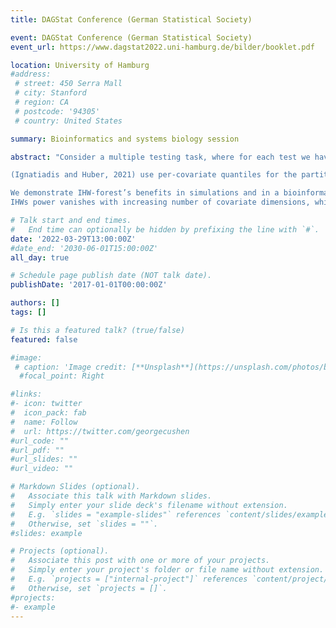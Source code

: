 ```yaml
---
title: DAGStat Conference (German Statistical Society)

event: DAGStat Conference (German Statistical Society)
event_url: https://www.dagstat2022.uni-hamburg.de/bilder/booklet.pdf

location: University of Hamburg
#address:
 # street: 450 Serra Mall
 # city: Stanford
 # region: CA
 # postcode: '94305'
 # country: United States

summary: Bioinformatics and systems biology session

abstract: "Consider a multiple testing task, where for each test we have access to its p-value and additional information represented by a uni- or multivariate covariate. The covariates may contain information on prior probabilities of null and alternative hypotheses and/or on the test’s power. As per several recent proposals, the independent hypothesis weighting (IHW, Ignatiadis and Huber, 2021) framework capitalizes on these covariates for the multiple testing procedure. IHW partitions the covariate space into a finite number of bins and learns weights, used to prioritize each bin a-priori based on the covariate. IHW guarantees false discovery rate control (FDR), while increasing the proportion of correct discoveries (power) compared to unweighted methods such as the Benjamini-Hochberg procedure (BH).

(Ignatiadis and Huber, 2021) use per-covariate quantiles for the partition. Limitations of this are, that the number of quantile combinations explode with multiple covariates and the bins have fixed side length. Here we propose a random forest-based approach (IHW-Forest), where the leaves of the trees form a partition for the covariates. The objective function is chosen such that the splits are sensitive to the prior probability of a hypothesis being true. IHW-Forest scales well to high-dimensional covariates and can detect small regions with signal. IHW-Forest can deal with heterogeneous covariates and ignore uninformative covariates. Latter is useful in practice, when the user does not know which covariates are relevant for the hypotheses under study. This extends the application of IHW by automatic selection of the most relevant covariate. Lastly, IHW-Forest takes advantage of the p-values to construct the partition, yielding homogeneous bins and hence increases power.

We demonstrate IHW-forest’s benefits in simulations and in a bioinformatic application.
IHWs power vanishes with increasing number of covariate dimensions, while IHW-Forest's power remains stable and well above BH and IHW. With the signal concentrated in a shrinking region, IHW-Forest outperforms BH, IHW and other competing methods in power. We apply IHW-Forest to a hQTL analysis, which looks for associations between genetic variation and histone modifications on the human chromosomes. This resulted in 16 billion tests on the first two chromosomes. We used 16 different covariates, among them the genomic distance and his-tone modifications. Due to an exponential increase of the number of per-covariate quantiles with the number of covariates, IHW is not applicable anymore. The updated package will be available from Bioconductor http://www.bioconductor.org/packages/IHW in release 3.15."

# Talk start and end times.
#   End time can optionally be hidden by prefixing the line with `#`.
date: '2022-03-29T13:00:00Z'  
#date_end: '2030-06-01T15:00:00Z'
all_day: true

# Schedule page publish date (NOT talk date).
publishDate: '2017-01-01T00:00:00Z'

authors: []
tags: []

# Is this a featured talk? (true/false)
featured: false

#image:
 # caption: 'Image credit: [**Unsplash**](https://unsplash.com/photos/bzdhc5b3Bxs)'
  #focal_point: Right

#links:
#- icon: twitter
#  icon_pack: fab
#  name: Follow
#  url: https://twitter.com/georgecushen
#url_code: ""
#url_pdf: ""
#url_slides: ""
#url_video: ""

# Markdown Slides (optional).
#   Associate this talk with Markdown slides.
#   Simply enter your slide deck's filename without extension.
#   E.g. `slides = "example-slides"` references `content/slides/example-slides.md`.
#   Otherwise, set `slides = ""`.
#slides: example

# Projects (optional).
#   Associate this post with one or more of your projects.
#   Simply enter your project's folder or file name without extension.
#   E.g. `projects = ["internal-project"]` references `content/project/deep-learning/index.md`.
#   Otherwise, set `projects = []`.
#projects:
#- example
---
```

